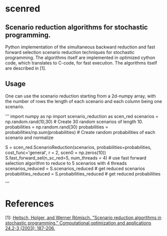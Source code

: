 # scenred
## Scenario reduction algorithms for stochastic programming.

Python implementation of the simultaneous backward reduction and fast forward selection scenario reduction techniques for stochastic programming. The algorithms itself are implemented in optimized cython code, which translates to C-code, for fast execution.
The algorithms itself are described in [1].

## Usage
One can use the scenario reduction starting from a 2d-numpy array, with the number of rows the length of each scenario and each column being one scenario.

'''
import numpy as np
import scenario_reduction as scen_red
scenarios = np.random.rand(10,30)  # Create 30 random scenarios of length 10. 
probabilities = np.random.rand(30)
probabilities = probabilities/np.sum(probabilities)  # Create random probabilities of each scenario and normalize 

S = scen_red.ScenarioReduction(scenarios, probabilities=probabilities, cost_func='general', r = 2, scen0 = np.zeros(10))
S.fast_forward_sel(n_sc_red=5, num_threads = 4)  # use fast forward selection algorithm to reduce to 5 scenarios with 4 threads 
scenarios_reduced = S.scenarios_reduced  # get reduced scenarios
probabilities_reduced = S.probabilities_reduced  # get reduced probabilities

'''


# References
[1]: [Heitsch, Holger, and Werner Römisch. "Scenario reduction algorithms in stochastic programming." Computational optimization and applications 24.2-3 (2003): 187-206.](https://edoc.hu-berlin.de/bitstream/handle/18452/3285/8.pdf?sequence=1)

